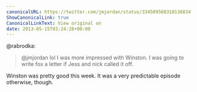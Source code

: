 ```yaml
---
canonicalURL: https://twitter.com/jmjordan/status/334509560310136834
ShowCanonicalLink: true
CanonicalLinkText: View original on
date: 2013-05-15T03:24:28+00:00
---
```

@rabrodka:

> @jmjordan lol I was more impressed with Winston. I was going to write fox a letter if Jess and nick called it off.

Winston was pretty good this week. It was a very predictable episode otherwise, though.